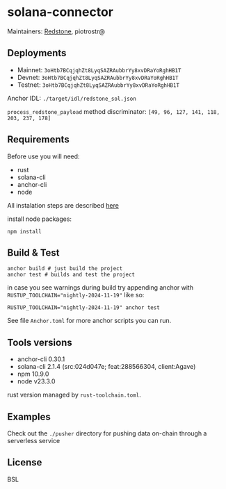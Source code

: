# solana-connector

Maintainers: [Redstone](https://redstone.finance), piotrostr@

## Deployments

- Mainnet: `3oHtb7BCqjqhZt8LyqSAZRAubbrYy8xvDRaYoRghHB1T`
- Devnet: `3oHtb7BCqjqhZt8LyqSAZRAubbrYy8xvDRaYoRghHB1T`
- Testnet: `3oHtb7BCqjqhZt8LyqSAZRAubbrYy8xvDRaYoRghHB1T`

Anchor IDL: `./target/idl/redstone_sol.json`

`process_redstone_payload` method discriminator: `[49, 96, 127, 141, 118, 203, 237, 178]`

## Requirements
Before use you will need:
* rust
* solana-cli
* anchor-cli
* node

All instalation steps are described [here](https://solana.com/docs/intro/installation#install-dependencies)

install node packages:
```
npm install
```

## Build & Test
```
anchor build # just build the project
anchor test # builds and test the project
```

in case you see warnings during build try appending anchor with `RUSTUP_TOOLCHAIN="nightly-2024-11-19"` like so:
```
RUSTUP_TOOLCHAIN="nightly-2024-11-19" anchor test
```

See file `Anchor.toml` for more anchor scripts you can run.


## Tools versions
* anchor-cli 0.30.1
* solana-cli 2.1.4 (src:024d047e; feat:288566304, client:Agave)
* npm 10.9.0
* node v23.3.0

rust version managed by `rust-toolchain.toml`.

## Examples

Check out the `./pusher` directory for pushing data on-chain through
a serverless service

## License

BSL
